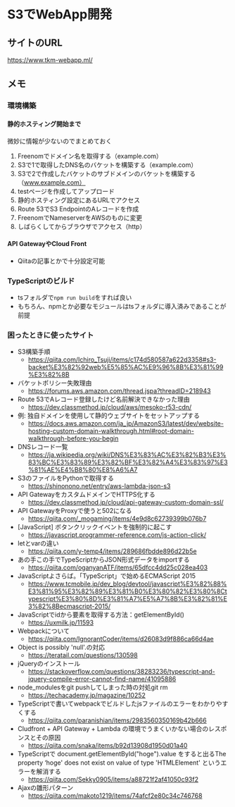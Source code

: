 # S3でWebApp開発

## サイトのURL

<https://www.tkm-webapp.ml/>

## メモ

### 環境構築

#### 静的ホスティング開始まで

微妙に情報が少ないのでまとめておく

1. Freenomでドメイン名を取得する（example.com）
2. S3で1で取得したDNS名のバケットを構築する（example.com）
3. S3で2で作成したバケットのサブドメインのバケットを構築する（www.example.com）
4. testページを作成してアップロード
5. 静的ホスティング設定にあるURLでアクセス
6. Route 53でS3 EndpointのAレコードを作成
7. FreenomでNameserverをAWSのものに変更
8. しばらくしてからブラウザでアクセス（http）

#### API GatewayやCloud Front

* Qiitaの記事とかで十分設定可能

### TypeScriptのビルド

* tsフォルダで```npm run build```をすれば良い
* もちろん、npmとか必要なモジュールはtsフォルダに導入済みであることが前提

### 困ったときに使ったサイト

* S3構築手順
  - <https://qiita.com/Ichiro_Tsuji/items/c174d580587a622d3358#s3-backet%E3%82%92web%E5%85%AC%E9%96%8B%E3%81%99%E3%82%8B>
* バケットポリシー失敗理由
  - <https://forums.aws.amazon.com/thread.jspa?threadID=218943>
* Route 53でAレコード登録したけど名前解決できなかった理由
  - <https://dev.classmethod.jp/cloud/aws/mesoko-r53-cdn/>
* 例: 独自ドメインを使用して静的ウェブサイトをセットアップする
  - <https://docs.aws.amazon.com/ja_jp/AmazonS3/latest/dev/website-hosting-custom-domain-walkthrough.html#root-domain-walkthrough-before-you-begin>
* DNSレコード一覧
  - <https://ja.wikipedia.org/wiki/DNS%E3%83%AC%E3%82%B3%E3%83%BC%E3%83%89%E3%82%BF%E3%82%A4%E3%83%97%E3%81%AE%E4%B8%80%E8%A6%A7>
* S3のファイルをPythonで取得する
  - <https://shinonono.net/entry/aws-lambda-json-s3>
* API GatewayをカスタムドメインでHTTPS化する
  - <https://dev.classmethod.jp/cloud/api-gateway-custom-domain-ssl/>
* API GatewayをProxyで使うと502になる
  - <https://qiita.com/_mogaming/items/4e9d8c62739399b076b7>
* [JavaScript] ボタンクリックイベントを強制的に起こす
  - <https://javascript.programmer-reference.com/js-action-click/>
* letとvarの違い
  - <https://qiita.com/y-temp4/items/289686fbdde896d22b5e>
* あの手この手でTypeScriptからJSON形式データをimportする
  - <https://qiita.com/oganyanATF/items/65dfcc4dd25c028ea403>
* JavaScriptよさらば。「TypeScript」で始めるECMAScript 2015
  - <https://www.tcmobile.jp/dev_blog/devtool/javascript%E3%82%88%E3%81%95%E3%82%89%E3%81%B0%E3%80%82%E3%80%8Ctypescript%E3%80%8D%E3%81%A7%E5%A7%8B%E3%82%81%E3%82%8Becmascript-2015/>
* JavaScriptでidから要素を取得する方法：getElementById()
  - <https://uxmilk.jp/11593>
* Webpackについて
  - <https://qiita.com/IgnorantCoder/items/d26083d9f886ca66d4ae>
* Object is possibly 'null'.の対応
  - <https://teratail.com/questions/130598>
* jQueryのインストール
  - <https://stackoverflow.com/questions/38283236/typescript-and-jquery-compile-error-cannot-find-name/41095886>
* node_modulesをgit pushしてしまった時の対処git rm
  - <https://techacademy.jp/magazine/10252>
* TypeScriptで書いてwebpackでビルドしたjsファイルのエラーをわかりやすくする
  - <https://qiita.com/paranishian/items/2983560350169b42b666>
* Cludfront + API Gateway + Lambda の環境でうまくいかない場合のレスポンスとその原因
  - <https://qiita.com/snaka/items/b92d13908d1950d01a40>
* TypeScriptで document.getElementById("hoge").value をすると出るThe property ‘hoge' does not exist on value of type 'HTMLElement' というエラーを解消する
  - <https://qiita.com/Sekky0905/items/a88721f2af41050c93f2>
* Ajaxの雛形パターン
  - <https://qiita.com/makoto1219/items/74afcf2e80c34c746768>